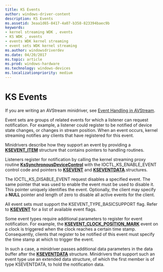 ```yaml
---
title: KS Events
author: windows-driver-content
description: KS Events
ms.assetid: 3eaa1d65-8417-4a07-b358-823394baec9b
keywords:
- kernel streaming WDK , events
- KS WDK , events
- events WDK kernel streaming
- event sets WDK kernel streaming
ms.author: windowsdriverdev
ms.date: 04/20/2017
ms.topic: article
ms.prod: windows-hardware
ms.technology: windows-devices
ms.localizationpriority: medium
---
```


# KS Events





If you are writing an AVStream minidriver, see [Event Handling in AVStream](event-handling-in-avstream.md).

Event sets are groups of related events for which a listener can request notification. For example, a listener could register to be notified of device state changes, or changes in stream position. When an event occurs, kernel streaming notifies any clients that have registered for this event.

Minidrivers describe how they support an event by providing a [**KSEVENT\_ITEM**](https://msdn.microsoft.com/library/windows/hardware/ff561862) structure that contains pointers to handling routines.

Listeners register for notification by calling the kernel streaming proxy routine [**KsSynchronousDeviceControl**](https://msdn.microsoft.com/library/windows/hardware/ff567142) with the IOCTL\_KS\_ENABLE\_EVENT control code and pointers to [**KSEVENT**](https://msdn.microsoft.com/library/windows/hardware/ff561744) and [**KSEVENTDATA**](https://msdn.microsoft.com/library/windows/hardware/ff561750).structures.

The IOCTL\_KS\_DISABLE\_EVENT request disables a specified event. The same pointer that was used to enable the event must be used to disable it. This pointer uniquely identifies the event. Optionally, the client may specify a **NULL** pointer and length of zero to disable all active events for the client.

All event sets must support the KSEVENT\_TYPE\_BASICSUPPORT flag. Refer to [**KSEVENT**](https://msdn.microsoft.com/library/windows/hardware/ff561744) for a list of available event flags.

Some event types require additional parameters to register for event notification. For example, the [**KSEVENT\_CLOCK\_POSITION\_MARK**](https://msdn.microsoft.com/library/windows/hardware/ff561811) event on a clock is triggered when the clock reaches a certain time stamp. Consequently, clients that register to be notified of this event must specify the time stamp at which to trigger the event.

In such a case, a minidriver passes additional data parameters in the data buffer after the [**KSEVENTDATA**](https://msdn.microsoft.com/library/windows/hardware/ff561750) structure. Minidrivers that support such an event type use an extended data structure, of which the first member is of type KSEVENTDATA, to hold the notification data.

 

 





